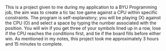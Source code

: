 This is a project given to me during my application to a BYU Programming job, the aim was to create a tic tac toe game against a CPU within specific constraints.
The program is self-explanatory; you will be playing (X) against the CPU (O) and select a space by typing the number associated with the position.
You will win if you get three of your symbols lined up in a row, lose if the CPU reaches the conditions first, and tie if the board fills before either win.
As mentioned in my notes, this project took me approximately 3 hours and 15 minutes to complete.
